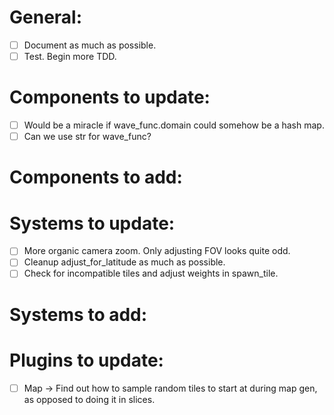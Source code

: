 # General:
- [ ] Document as much as possible.
- [ ] Test. Begin more TDD.

# Components to update:
- [ ] Would be a miracle if wave_func.domain could somehow be a hash map.
- [ ] Can we use str for wave_func?

# Components to add:

# Systems to update:
- [ ] More organic camera zoom. Only adjusting FOV looks quite odd.
- [ ] Cleanup adjust_for_latitude as much as possible.
- [ ] Check for incompatible tiles and adjust weights in spawn_tile.

# Systems to add:

# Plugins to update:
- [ ] Map -> Find out how to sample random tiles to start at during map gen, as opposed to doing it in slices.